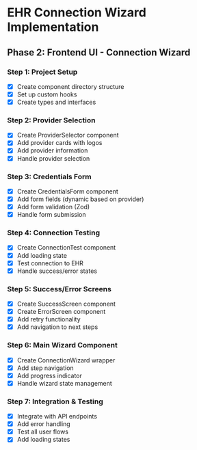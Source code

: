 # EHR Connection Wizard Implementation

## Phase 2: Frontend UI - Connection Wizard

### Step 1: Project Setup
- [x] Create component directory structure
- [x] Set up custom hooks
- [x] Create types and interfaces

### Step 2: Provider Selection
- [x] Create ProviderSelector component
- [x] Add provider cards with logos
- [x] Add provider information
- [x] Handle provider selection

### Step 3: Credentials Form
- [x] Create CredentialsForm component
- [x] Add form fields (dynamic based on provider)
- [x] Add form validation (Zod)
- [x] Handle form submission

### Step 4: Connection Testing
- [x] Create ConnectionTest component
- [x] Add loading state
- [x] Test connection to EHR
- [x] Handle success/error states

### Step 5: Success/Error Screens
- [x] Create SuccessScreen component
- [x] Create ErrorScreen component
- [x] Add retry functionality
- [x] Add navigation to next steps

### Step 6: Main Wizard Component
- [x] Create ConnectionWizard wrapper
- [x] Add step navigation
- [x] Add progress indicator
- [x] Handle wizard state management

### Step 7: Integration & Testing
- [x] Integrate with API endpoints
- [x] Add error handling
- [x] Test all user flows
- [x] Add loading states